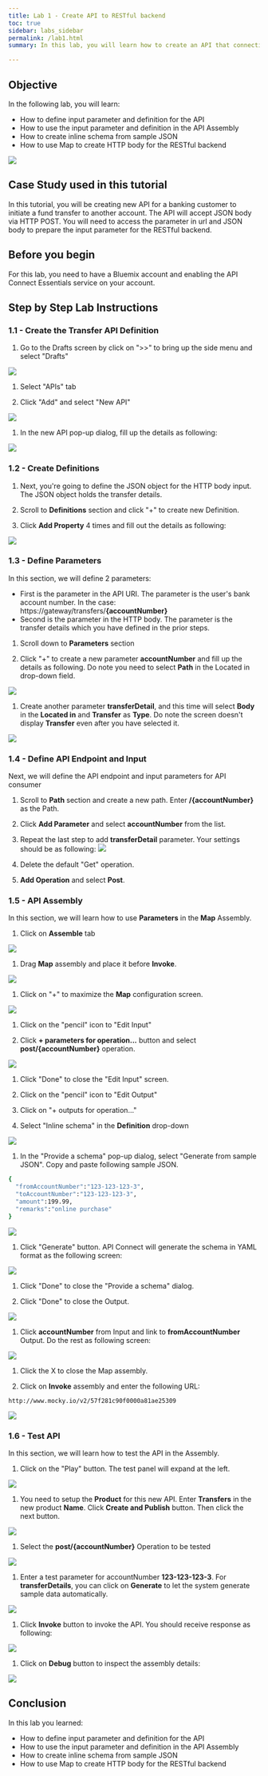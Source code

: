 ```yaml
---
title: Lab 1 - Create API to RESTful backend
toc: true
sidebar: labs_sidebar
permalink: /lab1.html
summary: In this lab, you will learn how to create an API that connecting to a **RESTful** backend. It covers define and use **Parameter** and **Definition**, **Inline Schema** and **Map Assembly**.

---
```


## Objective
In the following lab, you will learn:

+ How to define input parameter and definition for the API
+ How to use the input parameter and definition in the API Assembly
+ How to create inline schema from sample JSON
+ How to use Map to create HTTP body for the RESTful backend

![](images/apjc/00.01.png)

## Case Study used in this tutorial
In this tutorial, you will be creating new API for a banking customer to initiate a fund transfer to another account. The API will accept JSON body via HTTP POST. You will need to access the parameter in url and JSON body to prepare the input parameter for the RESTful backend.

## Before you begin
For this lab, you need to have a Bluemix account and enabling the API Connect Essentials service on your account.

## Step by Step Lab Instructions

### 1.1 - Create the Transfer API Definition

1.  Go to the Drafts screen by click on ">>" to bring up the side menu and select "Drafts"

  ![](images/apjc/01.01.png)

1.  Select "APIs" tab

1.  Click "Add" and select "New API"

  ![](images/apjc/01.02.png)

1.  In the new API pop-up dialog, fill up the details as following:

  ![](images/apjc/01.03.png)

### 1.2 - Create Definitions

1.  Next, you're going to define the JSON object for the HTTP body input. The JSON object holds the transfer details.

1.  Scroll to **Definitions** section and click "+" to create new Definition.

1. Click **Add Property** 4 times and fill out the details as following:

  ![](images/apjc/02.01.png)

### 1.3 - Define Parameters

In this section, we will define 2 parameters:
  + First is the parameter in the API URI. The parameter is the user's bank account number. In the case: https://gateway/transfers/**{accountNumber}**
  + Second is the parameter in the HTTP body. The parameter is the transfer details which you have defined in the prior steps.

1.  Scroll down to **Parameters** section

1.  Click "+" to create a new parameter **accountNumber** and fill up the details as following. Do note you need to select **Path** in the Located in drop-down field.

  ![](images/apjc/03.01.png)

1.  Create another parameter **transferDetail**,  and this time will  select **Body** in the **Located in** and **Transfer** as **Type**. Do note the screen doesn't display **Transfer** even after you have selected it.

  ![](images/apjc/03.02.png)

### 1.4 - Define API Endpoint and Input

Next, we will define the API endpoint and input parameters for API consumer

1.  Scroll to **Path** section and create a new path. Enter **/{accountNumber}** as the Path.

1.  Click **Add Parameter** and select **accountNumber** from the list.

1.  Repeat the last step to add **transferDetail** parameter. Your settings should be as following:
  ![](images/apjc/04.01.png)

1.  Delete the default "Get" operation.

1.  **Add Operation** and select **Post**.


### 1.5 - API Assembly

In this section, we will learn how to use **Parameters** in the **Map** Assembly.

1.  Click on **Assemble** tab

  ![](images/apjc/05.01.png)

1.  Drag **Map** assembly and place it before **Invoke**.

  ![](images/apjc/05.02.png)

1.  Click on "+" to maximize the **Map** configuration screen.

  ![](images/apjc/05.03.png)

1.  Click on the "pencil" icon to "Edit Input"

1.  Click **+ parameters for operation...** button and select **post/{accountNumber}** operation.

  ![](images/apjc/05.04.png)

1.  Click "Done" to close the "Edit Input" screen.

1.  Click on the "pencil" icon to "Edit Output"

1.  Click on "+ outputs for operation..."

1.  Select "Inline schema" in the **Definition** drop-down

  ![](images/apjc/05.05.png)

1.  In the "Provide a schema" pop-up dialog, select "Generate from sample JSON". Copy and paste following sample JSON.

  ```bash
  {
    "fromAccountNumber":"123-123-123-3",
    "toAccountNumber":"123-123-123-3",
    "amount":199.99,
    "remarks":"online purchase"
  }
  ```
  ![](images/apjc/05.06.png)

1.  Click "Generate" button. API Connect will generate the schema in YAML format as the following screen:

  ![](images/apjc/05.07.png)

1.  Click "Done" to close the "Provide a schema" dialog.

1.  Click "Done" to close the Output.

  ![](images/apjc/05.08.png)

1.  Click **accountNumber** from Input and link to **fromAccountNumber** Output. Do the rest as following screen:

  ![](images/apjc/05.09.png)

1.  Click the X to close the Map assembly.

1.  Click on **Invoke** assembly and enter the following URL:

  ```
  http://www.mocky.io/v2/57f281c90f0000a81ae25309
  ```

  ![](images/apjc/05.10.png)

### 1.6 - Test API

In this section, we will learn how to test the API in the Assembly.

1.  Click on the "Play" button. The test panel will expand at the left.

  ![](images/apjc/06.01.png)

1.  You need to setup the **Product** for this new API. Enter **Transfers** in the new product **Name**. Click **Create and Publish** button. Then click the next button.

  ![](images/apjc/06.02.png)

1.  Select the **post/{accountNumber}** Operation to be tested

  ![](images/apjc/06.03.png)

1.  Enter a test parameter for accountNumber **123-123-123-3**. For **transferDetails**, you can click on **Generate** to let the system generate sample data automatically.

  ![](images/apjc/06.04.png)

1.  Click **Invoke** button to invoke the API. You should receive response as following:

  ![](images/apjc/06.05.png)

1.  Click on **Debug** button to inspect the assembly details:

  ![](images/apjc/06.06.png)

## Conclusion

In this lab you learned:

+ How to define input parameter and definition for the API
+ How to use the input parameter and definition in the API Assembly
+ How to create inline schema from sample JSON
+ How to use Map to create HTTP body for the RESTful backend